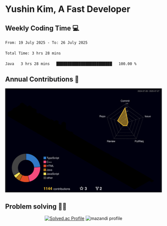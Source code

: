 # Yushin Kim, A Fast Developer

## Weekly Coding Time 💻

<!--START_SECTION:waka-->

```txt
From: 19 July 2025 - To: 26 July 2025

Total Time: 3 hrs 28 mins

Java   3 hrs 28 mins   █████████████████████████   100.00 %
```

<!--END_SECTION:waka-->

## Annual Contributions 🏃

![](./profile-3d-contrib/profile-night-rainbow.svg)

## Problem solving 👨‍💻

<div align="center">

[![Solved.ac Profile](http://mazassumnida.wtf/api/v2/generate_badge?boj=kys010306)](https://solved.ac/kys010306)
![mazandi profile](http://mazandi.herokuapp.com/api?handle=kys010306&theme=dark)

</div>
